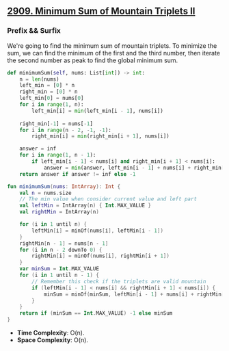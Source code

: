 ## [2909. Minimum Sum of Mountain Triplets II](https://leetcode.com/problems/minimum-sum-of-mountain-triplets-ii/description/)

### Prefix && Surfix
We're going to find the minimum sum of mountain triplets. To minimize the sum, we can find the minimum of the first and the third number, then iterate the second number as peak to find the global minimum sum.

```python
def minimumSum(self, nums: List[int]) -> int:
    n = len(nums)
    left_min = [0] * n
    right_min = [0] * n
    left_min[0] = nums[0]
    for i in range(1, n):
        left_min[i] = min(left_min[i - 1], nums[i])
    
    right_min[-1] = nums[-1]
    for i in range(n - 2, -1, -1):
        right_min[i] = min(right_min[i + 1], nums[i])

    answer = inf
    for i in range(1, n - 1):
        if left_min[i - 1] < nums[i] and right_min[i + 1] < nums[i]:
            answer = min(answer, left_min[i - 1] + nums[i] + right_min[i + 1])
    return answer if answer != inf else -1
```

```kotlin
fun minimumSum(nums: IntArray): Int {
    val n = nums.size
    // The min value when consider current value and left part
    val leftMin = IntArray(n) { Int.MAX_VALUE }
    val rightMin = IntArray(n)

    for (i in 1 until n) {
        leftMin[i] = minOf(nums[i], leftMin[i - 1])
    }
    rightMin[n - 1] = nums[n - 1]
    for (i in n - 2 downTo 0) {
        rightMin[i] = minOf(nums[i], rightMin[i + 1])
    }
    var minSum = Int.MAX_VALUE
    for (i in 1 until n - 1) {
        // Remember this check if the triplets are valid mountain
        if (leftMin[i - 1] < nums[i] && rightMin[i + 1] < nums[i]) {
            minSum = minOf(minSum, leftMin[i - 1] + nums[i] + rightMin[i + 1])
        }
    }
    return if (minSum == Int.MAX_VALUE) -1 else minSum
}
```
* **Time Complexity**: O(n).
* **Space Complexity**: O(n).